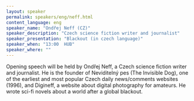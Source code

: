 ```yaml
---
layout: speaker
permalink: speakers/eng/neff.html
content_language: eng
speaker_name: "Ondřej Neff (CZ)"
speaker_description: "Czech science fiction writer and journalist"
speaker_presentation: "Blackout (in czech language)"
speaker_when: "13:00  HUB"
speaker_where: ""
---
```


Opening speech will be held by Ondřej Neff, a Czech science fiction writer and journalist. He is the founder of Neviditelný pes (The Invisible Dog), one of the earliest and most popular Czech daily news/comments websites (1996), and Digineff, a website about digital photography for amateurs. He wrote sci-fi novels about a world after a global blackout.
